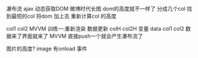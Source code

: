 瀑布流
ajax 动态获取DOM 微博时代长图 dom的高度就不一样了
分成几个col 找到最短的col 将dom 加上去 
重新计算col 的高度  
 
 col1 col2
 MVVM 训练一:重新渲染 数据更新
 colH      col2H  变量
 data
    col1 col2
 数据来了界面就来了 MVVM 
 直接push一个就会产生瀑布流了

 图片的高度?
 image 有onload 事件
